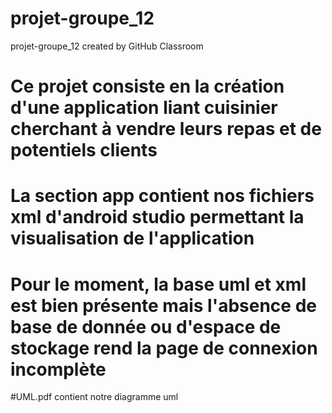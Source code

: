 # projet-groupe_12
projet-groupe_12 created by GitHub Classroom

# Ce projet consiste en la création d'une application liant cuisinier cherchant à vendre leurs repas et de potentiels clients
# La section app contient nos fichiers xml d'android studio permettant la visualisation de l'application
# Pour le moment, la base uml et xml est bien présente mais l'absence de base de donnée ou d'espace  de stockage rend la page de connexion incomplète
#UML.pdf contient notre diagramme uml

